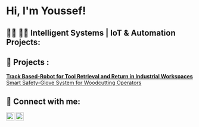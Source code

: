 <h1>Hi, I'm Youssef! 
<h2>👨‍💻 👨‍💻 Intelligent Systems | IoT & Automation Projects:</h2>



<h2>🚀 Projects : </h2>

 <b>[Track Based-Robot for Tool Retrieval and Return in Industrial Workspaces](https://github.com/triki-youssef/Track-Based-Robot-for-Tool-Retrieval-and-Return-in-Industrial-Workspaces)</b>
[Smart Safety-Glove System for Woodcutting Operators](https://github.com/triki-youssef/Smart-Safety-Glove-System-for-Woodcutting-Operators/tree/main/G-Wiring)



<h2> 🤳 Connect with me:</h2>


[<img align="left" alt="JoshMadakor | LinkedIn" width="22px" src="https://cdn.jsdelivr.net/npm/simple-icons@v3/icons/linkedin.svg" />][linkedin]
[<img align="left" alt="JoshMadakor | Instagram" width="22px" src="https://cdn.jsdelivr.net/npm/simple-icons@v3/icons/instagram.svg" />][instagram]


[instagram]: https://www.instagram.com/joshmadakor/
[linkedin]: https://linkedin.com/in/joshmadakor



